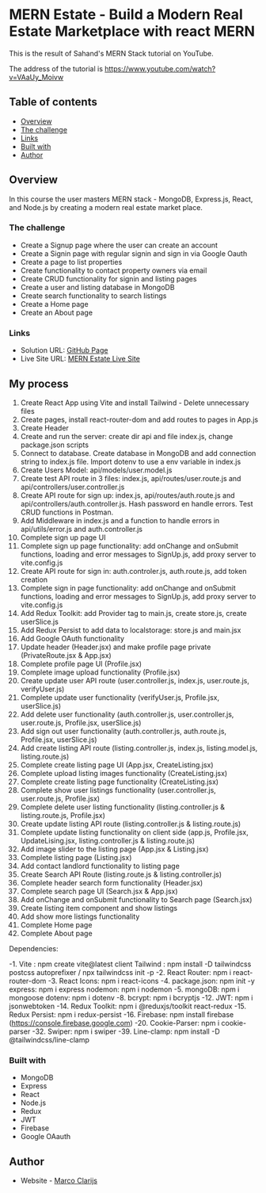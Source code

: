 # MERN Estate - Build a Modern Real Estate Marketplace with react MERN

This is the result of Sahand's MERN Stack tutorial on YouTube.

The address of the tutorial is https://www.youtube.com/watch?v=VAaUy_Moivw

## Table of contents

- [Overview](#overview)
- [The challenge](#the-challenge)
- [Links](#links)
- [Built with](#built-with)
- [Author](#author)

## Overview

In this course the user masters MERN stack - MongoDB, Express.js, React, and Node.js by creating a modern real estate market place.

### The challenge

- Create a Signup page where the user can create an account
- Create a Signin page with regular signin and sign in via Google Oauth
- Create a page to list properties
- Create functionality to contact property owners via email
- Create CRUD functionality for signin and listing pages
- Create a user and listing database in MongoDB
- Create search functionality to search listings
- Create a Home page
- Create an About page

### Links

- Solution URL: [GitHub Page](https://github.com/MCDoodle1/MERN-estate)
- Live Site URL: [MERN Estate Live Site](https://mern-estate-qak4.onrender.com)

## My process

1. Create React App using Vite and install Tailwind - Delete unnecessary files
2. Create pages, install react-router-dom and add routes to pages in App.js
3. Create Header
4. Create and run the server: create dir api and file index.js, change package.json scripts
5. Connect to database. Create database in MongoDB and add connection string to index.js file.
   Import dotenv to use a env variable in index.js
6. Create Users Model: api/models/user.model.js
7. Create test API route in 3 files: index.js, api/routes/user.route.js and api/controllers/user.controller.js
8. Create API route for sign up: index.js, api/routes/auth.route.js and api/controllers/auth.controller.js. Hash password en handle errors. Test CRUD functions in Postman.
9. Add Middleware in index.js and a function to handle errors in api/utils/error.js and auth.controller.js
10. Complete sign up page UI
11. Complete sign up page functionality: add onChange and onSubmit functions, loading and error messages to SignUp.js, add proxy server to vite.config.js
12. Create API route for sign in: auth.controler.js, auth.route.js, add token creation
13. Complete sign in page functionality: add onChange and onSubmit functions, loading and error messages to SignUp.js, add proxy server to vite.config.js
14. Add Redux Toolkit: add Provider tag to main.js, create store.js, create userSlice.js
15. Add Redux Persist to add data to localstorage: store.js and main.jsx
16. Add Google OAuth functionality
17. Update header (Header.jsx) and make profile page private (PrivateRoute.jsx & App.jsx)
18. Complete profile page UI (Profile.jsx)
19. Complete image upload functionality (Profile.jsx)
20. Create update user API route (user.controller.js, index.js, user.route.js, verifyUser.js)
21. Complete update user functionality (verifyUser.js, Profile.jsx, userSlice.js)
22. Add delete user functionality (auth.controller.js, user.controller.js, user.route.js, Profile.jsx, userSlice.js)
23. Add sign out user functionality (auth.controller.js, auth.route.js, Profile.jsx, userSlice.js)
24. Add create listing API route (listing.controller.js, index.js, listing.model.js, listing.route.js)
25. Complete create listing page UI (App.jsx, CreateListing.jsx)
26. Complete upload listing images functionality (CreateListing.jsx)
27. Complete create listing page functionality (CreateListing.jsx)
28. Complete show user listings functionality (user.controller.js, user.route.js, Profile.jsx)
29. Complete delete user listing functionality (listing.controller.js & listing.route.js, Profile.jsx)
30. Create update listing API route (listing.controller.js & listing.route.js)
31. Complete update listing functionality on client side (app.js, Profile.jsx, UpdateLising.jsx, listing.controller.js & listing.route.js)
32. Add image slider to the listing page (App.jsx & Listing.jsx)
33. Complete listing page (Listing.jsx)
34. Add contact landlord functionality to listing page
35. Create Search API Route (listing.route.js & listing.controller.js)
36. Complete header search form functionality (Header.jsx)
37. Complete search page UI (Search.jsx & App.jsx)
38. Add onChange and onSubmit functionality to Search page (Search.jsx)
39. Create listing item component and show listings
40. Add show more listings functionality
41. Complete Home page
42. Complete About page

Dependencies:

-1. Vite : npm create vite@latest client
Tailwind : npm install -D tailwindcss postcss autoprefixer / npx tailwindcss init -p
-2. React Router: npm i react-router-dom
-3. React Icons: npm i react-icons
-4. package.json: npm init -y
express: npm i express
nodemon: npm i nodemon
-5. mongoDB: npm i mongoose
dotenv: npm i dotenv
-8. bcrypt: npm i bcryptjs
-12. JWT: npm i jsonwebtoken
-14. Redux Toolkit: npm i @reduxjs/toolkit react-redux
-15. Redux Persist: npm i redux-persist
-16. Firebase: npm install firebase (https://console.firebase.google.com)
-20. Cookie-Parser: npm i cookie-parser
-32. Swiper: npm i swiper
-39. Line-clamp: npm install -D @tailwindcss/line-clamp

### Built with

- MongoDB
- Express
- React
- Node.js
- Redux
- JWT
- Firebase
- Google OAauth

## Author

- Website - [Marco Clarijs](https://github.com/MCDoodle1)
